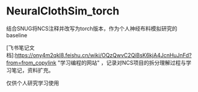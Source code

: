 # NeuralClothSim_torch
 结合SNUG将NCS注释并改写为torch版本，作为个人神经布料模拟研究的baseline

 
 
 [飞书笔记文档]:https://ony4m2qkl8.feishu.cn/wiki/OQzQwvC2QiBsK6kjA4JcnHuJnFd?from=from_copylink \"学习编程的网站\"
 ，记录对NCS项目的拆分理解过程与学习笔记，资料扩充。
 

 仅供个人研究学习使用
    
 

